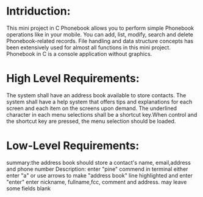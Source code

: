 # Intriduction:
This mini project in C Phonebook allows you to perform simple Phonebook operations like in your mobile. You can add, list, modify, search and delete Phonebook-related records. File handling and data structure concepts has been extensively used for almost all functions in this mini project. Phonebook in C is a console application without graphics.



# High Level Requirements:

The system shall have an address book available to store contacts.
The system shall have a help system that offers tips and explanations for each screen and each item on the screens upon demand.
The underlined character in each menu selections shall be a shortcut key.When control and the shortcut key are pressed, the menu selection should be loaded.

# Low-Level Requirements:

summary:the address book should store a contact's name, email,address and phone number
Description:
enter "pine" commend in terminal
either enter "a" or use arrows to make "address book" line highlighted and enter "enter"
enter nickname, fullname,fcc, comment and address. may leave some fields blank 